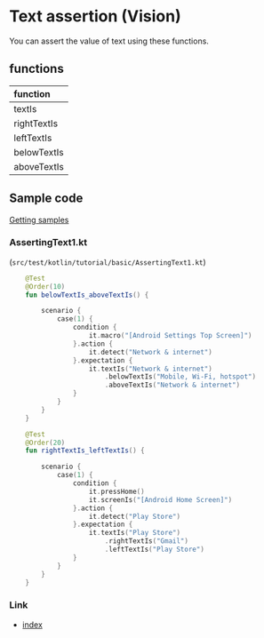 # Text assertion (Vision)

You can assert the value of text using these functions.

## functions

| function    |
|:------------|
| textIs      |
| rightTextIs |
| leftTextIs  |
| belowTextIs |
| aboveTextIs |

## Sample code

[Getting samples](../../../getting_samples.md)

### AssertingText1.kt

(`src/test/kotlin/tutorial/basic/AssertingText1.kt`)

```kotlin
    @Test
    @Order(10)
    fun belowTextIs_aboveTextIs() {

        scenario {
            case(1) {
                condition {
                    it.macro("[Android Settings Top Screen]")
                }.action {
                    it.detect("Network & internet")
                }.expectation {
                    it.textIs("Network & internet")
                        .belowTextIs("Mobile, Wi-Fi, hotspot")
                        .aboveTextIs("Network & internet")
                }
            }
        }
    }

    @Test
    @Order(20)
    fun rightTextIs_leftTextIs() {

        scenario {
            case(1) {
                condition {
                    it.pressHome()
                    it.screenIs("[Android Home Screen]")
                }.action {
                    it.detect("Play Store")
                }.expectation {
                    it.textIs("Play Store")
                        .rightTextIs("Gmail")
                        .leftTextIs("Play Store")
                }
            }
        }
    }
```

### Link

- [index](../../../../index.md)

